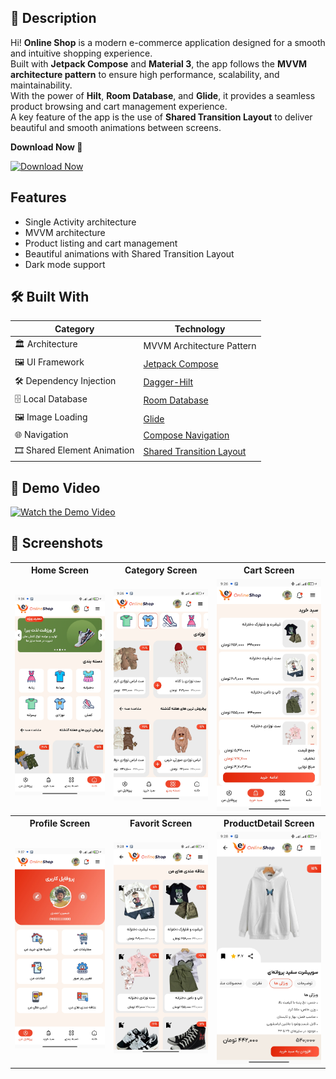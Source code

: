 ## 📜 Description  
Hi! **Online Shop** is a modern e-commerce application designed for a smooth and intuitive shopping experience.  
Built with **Jetpack Compose** and **Material 3**, the app follows the **MVVM architecture pattern** to ensure high performance, scalability, and maintainability.  
With the power of **Hilt**, **Room Database**, and **Glide**, it provides a seamless product browsing and cart management experience.  
A key feature of the app is the use of **Shared Transition Layout** to deliver beautiful and smooth animations between screens.

**Download Now 🚀**

<a href='https://cafebazaar.ir/app/info.alirezaahmadi.taskmanager'><img height=40 alt='Download Now' src="assest/cafebazzar.png"/></a>

## Features
- Single Activity architecture  
- MVVM architecture  
- Product listing and cart management  
- Beautiful animations with Shared Transition Layout  
- Dark mode support  

## 🛠 Built With

| Category                  | Technology                     |
|---------------------------|---------------------------------|
| 🏛 Architecture            | MVVM Architecture Pattern       |
| 🖼️ UI Framework            | [Jetpack Compose](https://developer.android.com/jetpack/compose) |
| 🛠️ Dependency Injection    | [Dagger-Hilt](https://dagger.dev/hilt/) |
| 🗄️ Local Database          | [Room Database](https://developer.android.com/jetpack/androidx/releases/room) |
| 🖼️ Image Loading           | [Glide](https://github.com/bumptech/glide) |
| 🌐 Navigation              | [Compose Navigation](https://developer.android.com/jetpack/compose/navigation) |
| 🎞️ Shared Element Animation| [Shared Transition Layout](https://developer.android.com/develop/ui/compose/animation/shared-elements) |

## 🎥 Demo Video

[![Watch the Demo Video](https://img.youtube.com/vi/dQw4w9WgXcQ/maxresdefault.jpg)](https://www.youtube.com/watch?v=dQw4w9WgXcQ)

## 📱 Screenshots
<table style="width:100%">
  <tr>
    <th>Home Screen</th>
    <th>Category Screen</th> 
    <th>Cart Screen</th> 
  </tr>
  <tr>
    <td><img src="assests/home.jpg" width=240/></td> 
    <td><img src="assests/category.jpg" width=240/></td>
    <td><img src="assests/cart.jpg" width=240/></td>
  </tr>
  <tr>
    <th>Profile Screen</th>
    <th>Favorit Screen</th> 
    <th>ProductDetail Screen</th> 
  </tr>
  <tr>
    <td><img src="assests/profile.jpg" width=240/></td> 
    <td><img src="assests/favorite.jpg" width=240/></td>
    <td><img src="assests/productDetail.jpg" width=240/></td>
  </tr>
</table>
